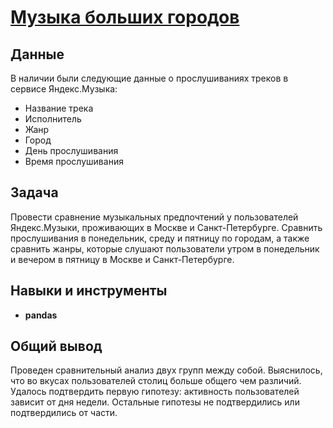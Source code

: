 # [Музыка больших городов](https://github.com/observer012/yandex_practicum/blob/main/01.%20Базовый%20Python%20(3)/Музыка%20больших%20городов.ipynb)


## Данные

В наличии были следующие данные о прослушиваниях треков в сервисе Яндекс.Музыка:
- Название трека
- Исполнитель
- Жанр
- Город
- День прослушивания
- Время прослушивания

## Задача

Провести сравнение музыкальных предпочтений у пользователей Яндекс.Музыки, проживающих в Москве и Санкт-Петербурге. Сравнить прослушивания в понедельник, среду и пятницу по городам, а также сравнить жанры, которые слушают пользователи утром в понедельник и вечером в пятницу в Москве и Санкт-Петербурге.  

## Навыки и инструменты
- **pandas**

##

## Общий вывод

Проведен сравнительный анализ двух групп между собой. Выяснилось, что во вкусах пользователей столиц больше общего чем различий. Удалось подтвердить первую гипотезу: активность пользователей зависит от дня недели. Остальные гипотезы не подтвердились или подтвердились от части.    
